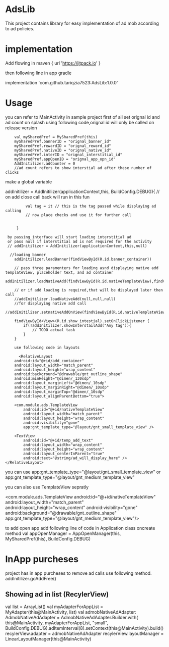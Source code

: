 # AdsLib
 
This project contains library for easy implementation of ad mob according to ad policies.
 
 
 # implementation 
 Add flowing in 
  maven { url 'https://jitpack.io' }
  
  then following line in app gradle
  
 implementation 'com.github.tariqzia7523:AdsLib:1.0.0'

# Usage 
you can refer to MainActivity in sample project
first of all set orignal id and ad count on splash using following code,orignal id will only be called on release version 

        val mySharedPref = MySharedPref(this)
        mySharedPref.bannerID = "orignal_banner_id"
        mySharedPref.rewardID = "orignal_reward_id"
        mySharedPref.nativeID = "orignal_native_id"
        mySharedPref.interID = "orignal_interstitial_id"
        mySharedPref.appOpenID = "orignal_app_opn_id"
        AddInitilizer.adCounter = 0
        //ad count refers to show interstial ad after these number of clicks

make a global variable 
  
  addInitilizer = AddInitilizer(applicationContext,this, BuildConfig.DEBUG){
             // on add close call back will run in this fun


             val tag = it // this is the tag passed while displaying ad calling
             // now place checks and use it for further call


         }
         
     by passing interface will start loading interstitial ad
     or pass null if interstitial ad is not required for the activity
     // addInitilizer = AddInitilizer(applicationContext,this,null)
     
      //loading banner
        addInitilizer.loadBanner(findViewById(R.id.banner_container))

        // pass three paramenters for loading asnd displaying native add templateView, placeholder text, and ad container
        addInitilizer.loadNativeAdd(findViewById(R.id.nativeTemplateView),findViewById(R.id.temp_add_text),findViewById(R.id.add_container))

        // or if add loading is required,that will be displayed later then call
        //addInitilizer.loadNativeAdd(null,null,null)
        //for displaying native add call
        //addInitilizer.setnativeAddOnView(findViewById(R.id.nativeTemplateView))

        findViewById<View>(R.id.show_intestial).setOnClickListener {
            if(!addInitilizer.showInterstailAdd("Any tag")){
                // TODO actual task
            }
        }
        
        use following code in layouts
        
          <RelativeLayout
        android:id="@+id/add_container"
        android:layout_width="match_parent"
        android:layout_height="wrap_content"
        android:background="@drawable/gnt_outline_shape"
        android:minHeight="@dimen/_130sdp"
        android:layout_marginLeft="@dimen/_10sdp"
        android:layout_marginRight="@dimen/_10sdp"
        android:layout_marginTop="@dimen/_10sdp"
        android:layout_alignParentBottom="true">

        <com.module.ads.TemplateView
            android:id="@+id/nativeTemplateView"
            android:layout_width="match_parent"
            android:layout_height="wrap_content"
            android:visibility="gone"
            app:gnt_template_type="@layout/gnt_small_template_view" />

        <TextView
            android:id="@+id/temp_add_text"
            android:layout_width="wrap_content"
            android:layout_height="wrap_content"
            android:layout_centerInParent="true"
            android:text="@string/ad_will_display_hare" />
    </RelativeLayout>

you can use 
app:gnt_template_type="@layout/gnt_small_template_view" or app:gnt_template_type="@layout/gnt_medium_template_view"

you can also use TemplateView sepratly


 <com.module.ads.TemplateView
   android:id="@+id/nativeTemplateView"
    android:layout_width="match_parent"
    android:layout_height="wrap_content"
    android:visibility="gone"
    android:background="@drawable/gnt_outline_shape"
    app:gnt_template_type="@layout/gnt_medium_template_view"/>
            

to add open app add following line of code in Application class oncreate method
val appOpenManager = AppOpenManager(this, MySharedPref(this), BuildConfig.DEBUG)


# InApp purcheses
project has in app purcheses to remove ad calls use following method.
addInitilizer.goAddFree()


## Showing ad in list (RecylerView)

  val list = ArrayList<String>()
        val myAdapterForAppList = MyAdapter(this@MainActivity, list)
        val admobNativeAdAdapter: AdmobNativeAdAdapter = AdmobNativeAdAdapter.Builder.with( this@MainActivity, myAdapterForAppList, "small", BuildConfig.DEBUG).adItemInterval(8).setContext(this@MainActivity).build()
        recylerView.adapter = admobNativeAdAdapter
        recylerView.layoutManager = LinearLayoutManager(this@MainActivity)



